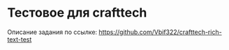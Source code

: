 # Тестовое для crafttech

Описание задания по ссылке: https://github.com/Vbif322/crafttech-rich-text-test

